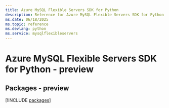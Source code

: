 ```yaml
---
title: Azure MySQL Flexible Servers SDK for Python
description: Reference for Azure MySQL Flexible Servers SDK for Python
ms.date: 06/18/2025
ms.topic: reference
ms.devlang: python
ms.service: mysqlflexibleservers
---
```

# Azure MySQL Flexible Servers SDK for Python - preview
## Packages - preview
[!INCLUDE [packages](mysql-flexible-servers-index.md)]